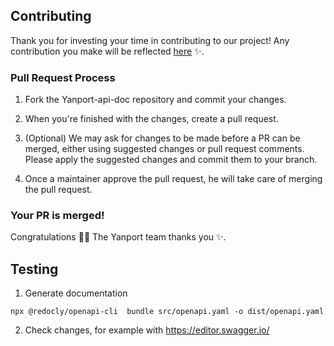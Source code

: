 ## Contributing

Thank you for investing your time in contributing to our project! Any contribution you make will be reflected [here](https://www.yanport.com/donnees-immobilieres/api/documentation) :sparkles:.

### Pull Request Process

1. Fork the Yanport-api-doc repository and commit your changes.
   
2. When you're finished with the changes, create a pull request.

3. (Optional) We may ask for changes to be made before a PR can be merged, either using suggested changes or pull request comments. Please apply the suggested changes and commit them to your branch.
   
4.  Once a maintainer approve the pull request, he will take care of merging the pull request.

### Your PR is merged!

Congratulations :tada::tada: The Yanport team thanks you :sparkles:. 

## Testing
1. Generate documentation
```shell
npx @redocly/openapi-cli  bundle src/openapi.yaml -o dist/openapi.yaml
```
2. Check changes, for example with https://editor.swagger.io/ 

